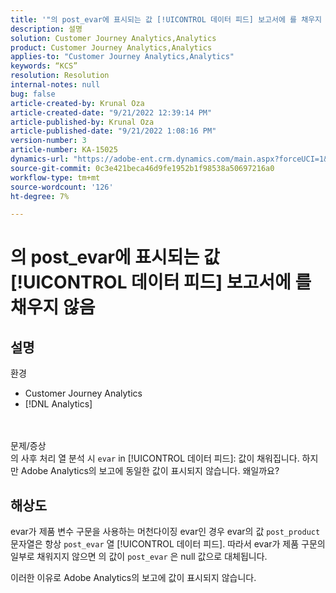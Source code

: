 ```yaml
---
title: '"의 post_evar에 표시되는 값 [!UICONTROL 데이터 피드] 보고서에 를 채우지 않음"에서'
description: 설명
solution: Customer Journey Analytics,Analytics
product: Customer Journey Analytics,Analytics
applies-to: "Customer Journey Analytics,Analytics"
keywords: “KCS”
resolution: Resolution
internal-notes: null
bug: false
article-created-by: Krunal Oza
article-created-date: "9/21/2022 12:39:14 PM"
article-published-by: Krunal Oza
article-published-date: "9/21/2022 1:08:16 PM"
version-number: 3
article-number: KA-15025
dynamics-url: "https://adobe-ent.crm.dynamics.com/main.aspx?forceUCI=1&pagetype=entityrecord&etn=knowledgearticle&id=68fc6364-aa39-ed11-9db0-0022480867bd"
source-git-commit: 0c3e421beca46d9fe1952b1f98538a50697216a0
workflow-type: tm+mt
source-wordcount: '126'
ht-degree: 7%

---
```


# 의 post_evar에 표시되는 값 [!UICONTROL 데이터 피드] 보고서에 를 채우지 않음

## 설명

환경<br>
- Customer Journey Analytics
- [!DNL Analytics]

<br> <br>문제/증상<br>
의 사후 처리 열 분석 시 `evar` in [!UICONTROL 데이터 피드]: 값이 채워집니다. 하지만 Adobe Analytics의 보고에 동일한 값이 표시되지 않습니다. 왜일까요?




## 해상도


evar가 제품 변수 구문을 사용하는 머천다이징 evar인 경우 evar의 값 `post_product` 문자열은 항상 `post_evar` 열 [!UICONTROL 데이터 피드]. 따라서 evar가 제품 구문의 일부로 채워지지 않으면 의 값이 `post_evar` 은 null 값으로 대체됩니다.

이러한 이유로 Adobe Analytics의 보고에 값이 표시되지 않습니다.
